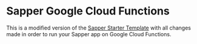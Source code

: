 # Sapper Google Cloud Functions

This is a modified version of the [Sapper Starter Template](https://github.com/sveltejs/sapper-template) with all changes made in order to run your Sapper app on Google Cloud Functions.
